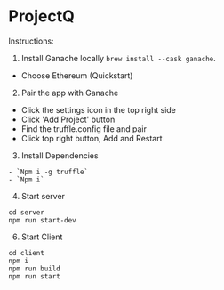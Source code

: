 # ProjectQ

Instructions:

 1. Install Ganache locally  `brew install --cask ganache`.
 - Choose Ethereum (Quickstart)
 2. Pair the app with Ganache 

  - Click the settings icon in the top right side
  - Click 'Add Project' button
  - Find the truffle.config file and pair 
  - Click top right button, Add and Restart

 3. Install Dependencies  
  ```
  - `Npm i -g truffle`
  - `Npm i`
  ```
 4. Start server
  ```
  cd server
  npm run start-dev
  ```
 6. Start Client
  ```
  cd client
  npm i 
  npm run build
  npm run start
  ```
        
